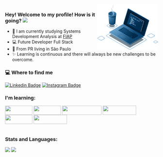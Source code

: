 <img align="right" src="./imagem/home-notebook.png" width="200"/>

### Hey! Welcome to my profile! How is it going? <img src=https://github.com/TheDudeThatCode/TheDudeThatCode/blob/master/Assets/Hi.gif width="25">

- 🚀 I am currently studying Systems Development Analysis at [FIAP](https://www.fiap.com.br/)
- 💻  Future Developer Full Stack
- 📍 From PR living in São Paulo
- ✨ Learning is continuous and there will always be new challenges to be overcome.

### 💻 Where to find me
[![Linkedin Badge](https://img.shields.io/badge/-LinkedIn-blue?style=flat-square&logo=Linkedin&logoColor=white&link=https://www.linkedin.com/in/markomaciell/)](https://www.linkedin.com/in/markomaciell/) [
![Instagram Badge](https://img.shields.io/badge/-Instagram-FF0000?style=flat-square&logo=Instagram&logoColor=white&link=https://www.instagram.com/maciel_marko/)
](https://www.instagram.com/maciel_marko/) 

### I'm learning:
<div style="display: inline_block" width="auto" height="auto">
  <img align="center" height="30" width="90" src="https://img.shields.io/badge/HTML5-ED8B00?style=for-the-badge&logo=html5&logoColor=white">
  <img align="center" height="30" width="90" src="https://img.shields.io/badge/CSS3-1572B6?style=for-the-badge&logo=css3&logoColor=white">
  <img align="center" height="30" width="130" src="https://img.shields.io/badge/JavaScript-e8f722?style=for-the-badge&logo=javascript&logoColor=black">
  <img align="center" height="30" width="110" src="https://img.shields.io/badge/Bootstrap-0c8b01?style=for-the-badge&logo=bootstrap&logoColor=white">
  <img align="center" height="30" width="90" src="https://img.shields.io/badge/Java-E34F26?style=for-the-badge&logo=java&logoColor=white">
  <img align="center" height="30" width="110" src="https://img.shields.io/badge/Python-030fb8?style=for-the-badge&logo=python&logoColor=white">
</div>
<br> 

### Stats and Languages:
<img height="170em" src="https://github-readme-stats.vercel.app/api?username=Marcos26-tech&show_icons=true&theme=dracula"/>  <img height="170em" src="https://github-readme-stats.vercel.app/api/top-langs/?username=Marcos26-tech&layout=compact&theme=dracula"/>
